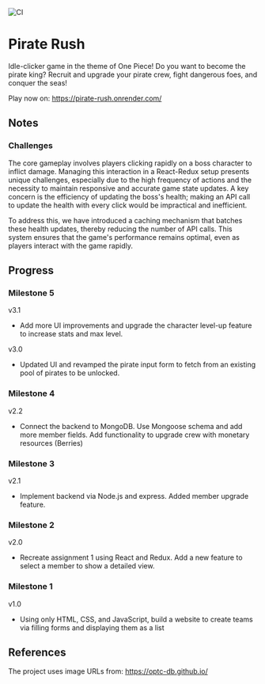 ![CI](https://github.com/ubc-cpsc455-2024S/assignment-jacksonliiii/actions/workflows/ci.yml/badge.svg)

# Pirate Rush
Idle-clicker game in the theme of One Piece! Do you want to become the pirate king? Recruit and upgrade your pirate crew, fight dangerous foes, and conquer the seas!

Play now on: https://pirate-rush.onrender.com/

## Notes
### Challenges
The core gameplay involves players clicking rapidly on a boss character to inflict damage. Managing this interaction in a React-Redux setup presents unique challenges, especially due to the high frequency of actions and the necessity to maintain responsive and accurate game state updates. A key concern is the efficiency of updating the boss's health; making an API call to update the health with every click would be impractical and inefficient.

To address this, we have introduced a caching mechanism that batches these health updates, thereby reducing the number of API calls. This system ensures that the game's performance remains optimal, even as players interact with the game rapidly.

## Progress
### Milestone 5
v3.1
- Add more UI improvements and upgrade the character level-up feature to increase stats and max level.

v3.0
- Updated UI and revamped the pirate input form to fetch from an existing pool of pirates to be unlocked.

### Milestone 4
v2.2
- Connect the backend to MongoDB. Use Mongoose schema and add more member fields. Add functionality to upgrade crew with monetary resources (Berries)

### Milestone 3
v2.1
- Implement backend via Node.js and express. Added member upgrade feature.

### Milestone 2
v2.0
- Recreate assignment 1 using React and Redux. Add a new feature to select a member to show a detailed view.

### Milestone 1
v1.0
- Using only HTML, CSS, and JavaScript, build a website to create teams via 
filling forms and displaying them as a list

## References

The project uses image URLs from: https://optc-db.github.io/

